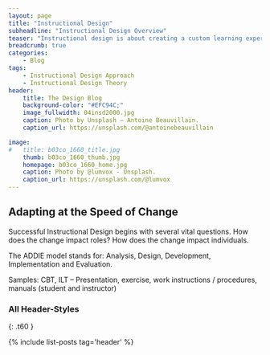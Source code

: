 ```yaml
---
layout: page
title: "Instructional Design"
subheadline: "Instructional Design Overview"
teaser: "Instructional design is about creating a custom learning experience for the learner."
breadcrumb: true
categories:
    - Blog
tags:
    - Instructional Design Approach
    - Instructional Design Theory
header:
    title: The Design Blog
    background-color: "#EFC94C;"
    image_fullwidth: 04insd2000.jpg
    caption: Photo by Unsplash – Antoine Beauvillain.
    caption_url: https://unsplash.com/@antoinebeauvillain

image:
#   title: b03co_1660_title.jpg
    thumb: b03co_1660_thumb.jpg
    homepage: b03co_1660_home.jpg
    caption: Photo by @lumvox - Unsplash.
    caption_url: https://unsplash.com/@lumvox
---
```

<!--more-->

## Adapting at the Speed of Change
Successful Instructional Design begins with several vital questions. How does the change impact roles? How does the change impact individuals.

The ADDIE model stands for: Analysis, Design, Development, Implementation and Evaluation.

Samples: CBT, ILT – Presentation, exercise, work instructions / procedures, manuals (student and instructor)




### All Header-Styles
{: .t60 }

{% include list-posts tag='header' %}
